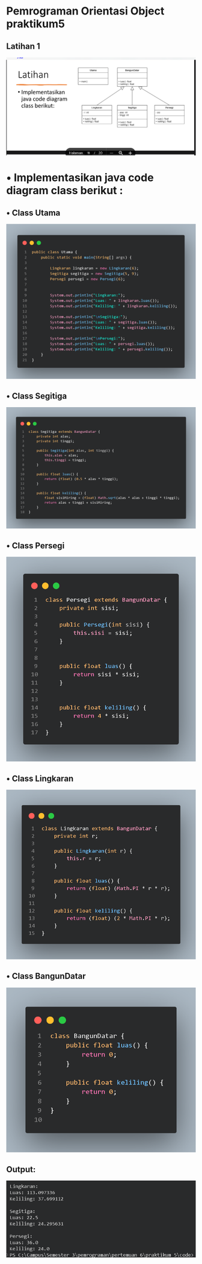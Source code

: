 # Pemrograman Orientasi Object praktikum5

## Latihan 1
![](screenshot/soal1.png)

#  • Implementasikan java code diagram class berikut :
##  • Class Utama

  ![](screenshot/utama.png)
  
##  • Class Segitiga

  ![](screenshot/segitiga.png)
  
##  • Class Persegi

  ![](screenshot/persegi.png)

##  • Class Lingkaran

  ![](screenshot/lingkaran.png)

##  • Class BangunDatar

  ![](screenshot/bangundatar.png)
 

## Output:
![](screenshot/output.png)

